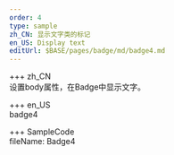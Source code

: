 ```yaml
---   
order: 4 
type: sample  
zh_CN: 显示文字类的标记
en_US: Display text
editUrl: $BASE/pages/badge/md/badge4.md
---      
```


+++ zh_CN   
设置body属性，在Badge中显示文字。


+++ en_US   
badge4

+++ SampleCode  
fileName: Badge4
